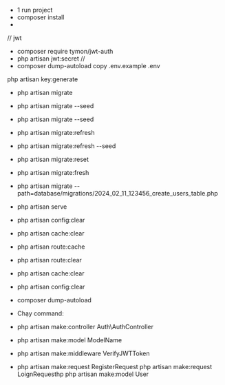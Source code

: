 - 1 run project
- composer install
- 
// jwt
- composer require tymon/jwt-auth
- php artisan jwt:secret
//
- composer dump-autoload
copy .env.example .env

php artisan key:generate

- php artisan migrate
- php artisan migrate --seed
- php artisan migrate --seed
- php artisan migrate:refresh
- php artisan migrate:refresh --seed
- php artisan migrate:reset
- php artisan migrate:fresh
- php artisan migrate --path=database/migrations/2024_02_11_123456_create_users_table.php
- php artisan serve
- php artisan config:clear
- php artisan cache:clear
- php artisan route:cache

- php artisan route:clear
- php artisan cache:clear
- php artisan config:clear
- composer dump-autoload


- Chạy command:
- php artisan make:controller Auth\AuthController
- php artisan make:model ModelName
- php artisan make:middleware VerifyJWTToken
- php artisan make:request RegisterRequest
php artisan make:request LoignRequesthp 
php artisan make:model User
